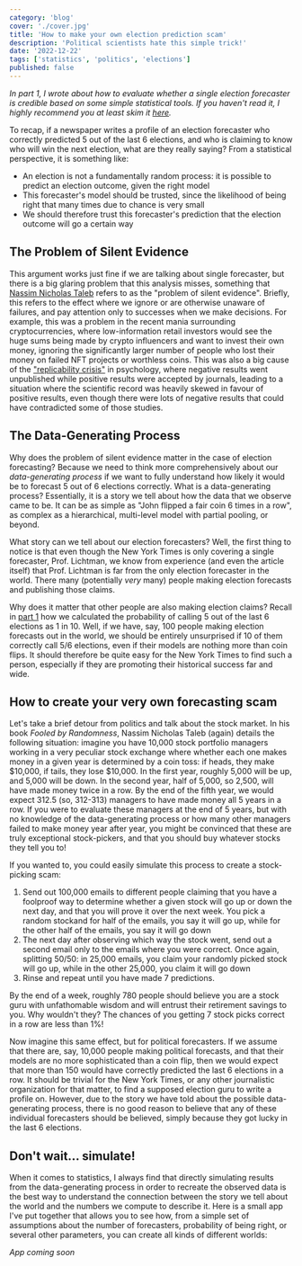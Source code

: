 ```yaml
---
category: 'blog'
cover: './cover.jpg'
title: 'How to make your own election prediction scam'
description: 'Political scientists hate this simple trick!'
date: '2022-12-22'
tags: ['statistics', 'politics', 'elections']
published: false
---
```


*In part 1, I wrote about how to evaluate whether a single election forecaster is credible based on some simple statistical tools. If you haven't read it, I highly recommend you at least skim it [here](../blog-post-4).*

To recap, if a newspaper writes a profile of an election forecaster who correctly predicted 5 out of the last 6 elections, and who is claiming to know who will win the next election, what are they really saying? From a statistical perspective, it is something like:

- An election is not a fundamentally random process: it is possible to predict an election outcome, given the right model
- This forecaster's model should be trusted, since the likelihood of being right that many times due to chance is very small
- We should therefore trust this forecaster's prediction that the election outcome will go a certain way

## The Problem of Silent Evidence

This argument works just fine if we are talking about single forecaster, but there is a big glaring problem that this analysis misses, something that [Nassim Nicholas Taleb](https://twitter.com/nntaleb) refers to as the "problem of silent evidence". Briefly, this refers to the effect where we ignore or are otherwise unaware of failures, and pay attention only to successes when we make decisions. For example, this was a problem in the recent mania surrounding cryptocurrencies, where low-information retail investors would see the huge sums being made by crypto influencers and want to invest their own money, ignoring the significantly larger number of people who lost their money on failed NFT projects or worthless coins. This was also a big cause of the ["replicability crisis"](https://compass.onlinelibrary.wiley.com/doi/full/10.1111/phc3.12633) in psychology, where negative results went unpublished while positive results were accepted by journals, leading to a situation where the scientific record was heavily skewed in favour of positive results, even though there were lots of negative results that could have contradicted some of those studies.

## The Data-Generating Process

Why does the problem of silent evidence matter in the case of election forecasting? Because we need to think more comprehensively about our *data-generating process* if we want to fully understand how likely it would be to forecast 5 out of 6 elections correctly. What is a data-generating process? Essentially, it is a story we tell about how the data that we observe came to be. It can be as simple as "John flipped a fair coin 6 times in a row", as complex as a hierarchical, multi-level model with partial pooling, or beyond.

What story can we tell about our election forecasters? Well, the first thing to notice is that even though the New York Times is only covering a single forecaster, Prof. Lichtman, we know from experience (and even the article itself) that Prof. Lichtman is far from the only election forecaster in the world. There many (potentially *very* many) people making election forecasts and publishing those claims.

Why does it matter that other people are also making election claims? Recall in [part 1](../blog-post-1) how we calculated the probability of calling 5 out of the last 6 elections as 1 in 10. Well, if we have, say, 100 people making election forecasts out in the world, we should be entirely unsurprised if 10 of them correctly call 5/6 elections, even if their models are nothing more than coin flips. It should therefore be quite easy for the New York Times to find such a person, especially if they are promoting their historical success far and wide.

## How to create your very own forecasting scam

Let's take a brief detour from politics and talk about the stock market. In his book *Fooled by Randomness*, Nassim Nicholas Taleb (again) details the following situation: imagine you have 10,000 stock portfolio managers working in a very peculiar stock exchange where whether each one makes money in a given year is determined by a coin toss: if heads, they make $10,000, if tails, they lose $10,000. In the first year, roughly 5,000 will be up, and 5,000 will be down. In the second year, half of 5,000, so 2,500, will have made money twice in a row. By the end of the fifth year, we would expect 312.5 (so, 312-313) managers to have made money all 5 years in a row. If you were to evaluate these managers at the end of 5 years, but with no knowledge of the data-generating process or how many other managers failed to make money year after year, you might be convinced that these are truly exceptional stock-pickers, and that you should buy whatever stocks they tell you to!

If you wanted to, you could easily simulate this process to create a stock-picking scam:

1. Send out 100,000 emails to different people claiming that you have a foolproof way to determine whether a given stock will go up or down the next day, and that you will prove it over the next week. You pick a random stockand for half of the emails, you say it will go up, while for the other half of the emails, you say it will go down
2. The next day after observing which way the stock went, send out a second email only to the emails where you were correct. Once again, splitting 50/50: in 25,000 emails, you claim your randomly picked stock will go up, while in the other 25,000, you claim it will go down
3. Rinse and repeat until you have made 7 predictions.

By the end of a week, roughly 780 people should believe you are a stock guru with unfathomable wisdom and will entrust their retirement savings to you. Why wouldn't they? The chances of you getting 7 stock picks correct in a row are less than 1%!

Now imagine this same effect, but for political forecasters. If we assume that there are, say, 10,000 people making political forecasts, and that their models are no more sophisticated than a coin flip, then we would expect that more than 150 would have correctly predicted the last 6 elections in a row. It should be trivial for the New York Times, or any other journalistic organization for that matter, to find a supposed election guru to write a profile on. However, due to the story we have told about the possible data-generating process, there is no good reason to believe that any of these individual forecasters should be believed, simply because they got lucky in the last 6 elections.

## Don't wait... simulate!

When it comes to statistics, I always find that directly simulating results from the data-generating process in order to recreate the observed data is the best way to understand the connection between the story we tell about the world and the numbers we compute to describe it. Here is a small app I've put together that allows you to see how, from a simple set of assumptions about the number of forecasters, probability of being right, or several other parameters, you can create all kinds of different worlds:

*App coming soon*
